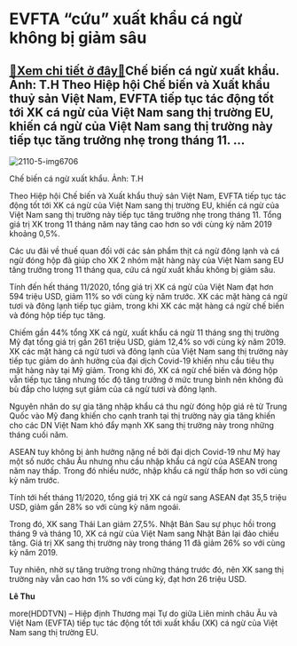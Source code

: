 EVFTA “cứu” xuất khẩu cá ngừ không bị giảm sâu
==============================================

[:gift:Xem chi tiết ở đây:gift:](https://hddtvn.com/evfta-cuu-xuat-khau-ca-ngu-khong-bi-giam-sau/)Chế biến cá ngừ xuất khẩu. Ảnh: T.H Theo Hiệp hội Chế biến và Xuất khẩu thuỷ sản Việt Nam, EVFTA tiếp tục tác động tốt tới XK cá ngừ của Việt Nam sang thị trường EU, khiến cá ngừ của Việt Nam sang thị trường này tiếp tục tăng trưởng nhẹ trong tháng 11. …
--------------------------------------------------------------------------------------------------------------------------------------------------------------------------------------------------------------------------------------------------------------





![2110-5-img6706](https://hddtvn.com/wp-content/uploads/2021/01/2110_5-IMG6706-2.jpg "Chế biến cá ngừ xuất khẩu.  Ảnh: T.H.")


Chế biến cá ngừ xuất khẩu. Ảnh: T.H



Theo Hiệp hội Chế biến và Xuất khẩu thuỷ sản Việt Nam, EVFTA tiếp tục tác động tốt tới XK cá ngừ của Việt Nam sang thị trường EU, khiến cá ngừ của Việt Nam sang thị trường này tiếp tục tăng trưởng nhẹ trong tháng 11. Tổng giá trị XK trong 11 tháng năm nay tăng cao hơn so với cùng kỳ năm 2019 khoảng 0,5%.


Các ưu đãi về thuế quan đối với các sản phẩm thịt cá ngừ đông lạnh và cá ngừ đóng hộp đã giúp cho XK 2 nhóm mặt hàng này của Việt Nam sang EU tăng trưởng trong 11 tháng qua, cứu cá ngừ xuất khẩu không bị giảm sâu.


Tính đến hết tháng 11/2020, tổng giá trị XK cá ngừ của Việt Nam đạt hơn 594 triệu USD, giảm 11% so với cùng kỳ năm trước. XK các mặt hàng cá ngừ tươi và đông lạnh tiếp tục giảm, trong khi XK các mặt hàng cá ngừ chế biến và đóng hộp tiếp tục tăng.


Chiếm gần 44% tổng XK cá ngừ, xuất khẩu cá ngừ 11 tháng sng thị trường Mỹ đạt tổng giá trị gần 261 triệu USD, giảm 12,4% so với cùng kỳ năm 2019. XK các mặt hàng cá ngừ tươi và đông lạnh của Việt Nam sang thị trường này tiếp tục giảm do ảnh hưởng của đại dịch Covid-19 khiến nhu cầu tiêu thụ mặt hàng này tại Mỹ giảm. Trong khi đó, XK cá ngừ chế biến và đóng hộp vẫn tiếp tục tăng nhưng tốc độ tăng trưởng ở mức trung bình nên không đủ bù đắp cho lượng sụt giảm của cá ngừ tươi và đông lạnh.


Nguyên nhân do sự gia tăng nhập khẩu cá thu ngừ đóng hộp giá rẻ từ Trung Quốc vào Mỹ đang khiến cho cạnh tranh tại thị trường này gia tăng khiến cho các DN Việt Nam khó đẩy mạnh XK sang thị trường này trong những tháng cuối năm.


ASEAN tuy không bị ảnh hưởng nặng nề bởi đại dịch Covid-19 như Mỹ hay một số nước châu Âu nhưng nhu cầu nhập khẩu cá ngừ của ASEAN trong năm nay thấp. Trong đó nhiều nước, nhập khẩu cá ngừ thấp hơn so với cùng kỳ năm trước.


Tính tới hết tháng 11/2020, tổng giá trị XK cá ngừ sang ASEAN đạt 35,5 triệu USD, giảm gần 28% so với cùng kỳ năm ngoái.


Trong đó, XK sang Thái Lan giảm 27,5%. Nhật Bản Sau sự phục hồi trong tháng 9 và tháng 10, XK cá ngừ của Việt Nam sang Nhật Bản lại đảo chiều tăng. Giá trị XK sang thị trường này trong tháng 11 đã giảm 26% so với cùng kỳ năm 2019.


Tuy nhiên, nhờ sự tăng trưởng trong những tháng trước đó, nên XK sang thị trường này vẫn cao hơn 1% so với cùng kỳ, đạt hơn 26 triệu USD.




**Lê Thu**



more(HDDTVN) – Hiệp định Thương mại Tự do giữa Liên minh châu Âu và Việt Nam (EVFTA) tiếp tục tác động tốt tới xuất khẩu (XK) cá ngừ của Việt Nam sang thị trường EU.

